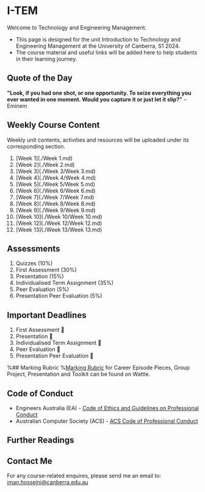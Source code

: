 # I-TEM
Welcome to Technology and Engineering Management.
* This page is designed for the unit Introduction to Technology and Engineering Management at the University of Canberra, S1 2024.
* The course material and useful links will be added here to help students in their learning journey.


## Quote of the Day
**"Look, if you had one shot, or one opportunity. To seize everything you ever wanted in one moment. Would you capture it or just let it slip?"** – Eminem

## Weekly Course Content
Weekly unit contents, activities and resources will be uploaded under its corresponding section.
1. [Week 1](./Week 1.md)
2. [Week 2](./Week 2.md)
3. [Week 3](./Week 3/Week 3.md)
4. [Week 4](./Week 4/Week 4.md)
5. [Week 5](./Week 5/Week 5.md)
6. [Week 6](./Week 6/Week 6.md)
7. [Week 7](./Week 7/Week 7.md)
8. [Week 8](./Week 8/Week 8.md)
9. [Week 9](./Week 9/Week 9.md)
10. [Week 10](./Week 10/Week 10.md)
11. [Week 12](./Week 12/Week 12.md)
12. [Week 13](./Week 13/Week 13.md)

## Assessments
1. Quizzes (10%)
2. First Assessment (30%)
3. Presentation (15%)
4. Individualised Term Assignment (35%)
5. Peer Evaluation (5%)
6. Presentation Peer Evaluation (5%)


## Important Deadlines
1. First Assessment 🔲
2. Presentation 🔲
3. Individualised Term Assignment  🔲
4. Peer Evaluation  🔲
5. Presentation Peer Evaluation   🔲
   

%## Marking Rubric
%[Marking Rubric](https://wattlecourses.anu.edu.au/mod/resource/view.php?id=2805673) for Career Episode Pieces, Group Project, Presentation and Toolkit can be found on Wattle.


## Code of Conduct
* Engineers Australia (EA) - [Code of Ethics and Guidelines on Professional Conduct](https://www.engineersaustralia.org.au/sites/default/files/2022-08/code-ethics-guidelines-professional-conduct-2022.pdf)
* Australian Computer Society (ACS) - [ACS Code of Professional Conduct](https://www.acs.org.au/content/dam/acs/rules-and-regulations/Code-of-Professional-Conduct_v2.1.pdf)

## Further Readings

## Contact Me
For any course-related enquires, please send me an email to: iman.hosseini@canberra.edu.au
